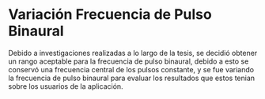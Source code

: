 # Variación Frecuencia de Pulso Binaural
Debido a investigaciones realizadas a lo largo de la tesis, se decidió obtener un rango aceptable para la frecuencia de pulso binaural, debido a esto se conservó una frecuencia central de los pulsos constante, y se fue variando la frecuencia de pulso binaural para evaluar los resultados que estos tenian sobre los usuarios de la aplicación.
